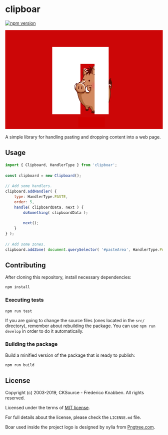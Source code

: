 # clipboar

[![npm version](https://badge.fury.io/js/clipboar.svg)](https://www.npmjs.com/package/clipboar)

<img src="./logo.png" alt="" width="600" height="315">

A simple library for handling pasting and dropping content into a web page.

## Usage

```js
import { Clipboard, HandlerType } from 'clipboar';

const clipboard = new Clipboard();

// Add some handlers.
clipboard.addHandler( {
	type: HandlerType.PASTE,
	order: 5,
	handle( clipboardData, next ) {
		doSomething( clipboardData );

		next();
	}
} );

// Add some zones.
clipboard.addZone( document.querySelector( '#pasteArea', HandlerType.PASTE ) );
```

## Contributing

After cloning this repository, install necessary dependencies:

```bash
npm install
```

### Executing tests

```bash
npm run test
```

If you are going to change the source files (ones located in the `src/` directory), remember about rebuilding the package. You can use `npm run develop` in order to do it automatically.

### Building the package

Build a minified version of the package that is ready to publish:

```bash
npm run build
```

## License

Copyright (c) 2003-2019, CKSource - Frederico Knabben. All rights reserved.

Licensed under the terms of [MIT license](https://opensource.org/licenses/MIT).

For full details about the license, please check the `LICENSE.md` file.

Boar used inside the project logo is designed by xylia from [Pngtree.com](https://pngtree.com/).
